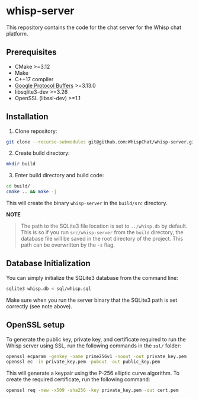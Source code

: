 # whisp-server
This repository contains the code for the chat server for the Whisp chat
platform.

## Prerequisites
- CMake >=3.12
- Make
- C++17 compiler
- [Google Protocol Buffers](https://developers.google.com/protocol-buffers) >=3.13.0
- libsqlite3-dev >=3.26
- OpenSSL (libssl-dev) >=1.1

## Installation
1. Clone repository:
```bash
git clone --recurse-submodules git@github.com:WhispChat/whisp-server.git
```
2. Create build directory:
```bash
mkdir build
```
3. Enter build directory and build code:
```bash
cd build/
cmake .. && make -j
```

This will create the binary `whisp-server` in the `build/src` directory.

**NOTE**
> The path to the SQLite3 file location is set to `../whisp.db` by default.
> This is so if you run `src/whisp-server` from the `build` directory, the database file will be saved in the root directory of the project.
> This path can be overwritten by the `-s` flag.

## Database Initialization
You can simply initialize the SQLite3 database from the command line:
```bash
sqlite3 whisp.db < sql/whisp.sql
```
Make sure when you run the server binary that the SQLite3 path is set correctly
(see note above).

## OpenSSL setup
To generate the public key, private key, and certificate required to run the
Whisp server using SSL, run the following commands in the `ssl/` folder:
```bash
openssl ecparam -genkey -name prime256v1 -noout -out private_key.pem
openssl ec -in private_key.pem -pubout -out public_key.pem
```
This will generate a keypair using the P-256 elliptic curve algorithm. To create
the required certificate, run the following command:
```bash
openssl req -new -x509 -sha256 -key private_key.pem -out cert.pem
```
